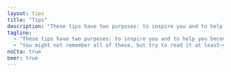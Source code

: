 ```yaml
---
layout: tips
title: "Tips"
description: "These tips have two purposes: to inspire you and to help you become a better UI developer."
tagline:
  - "These tips have two purposes: to inspire you and to help you become a better UI developer."
  - "You might not remember all of these, but try to read it at least—you might find some the tips quite helpful."
noCta: true
beer: true
---
```

